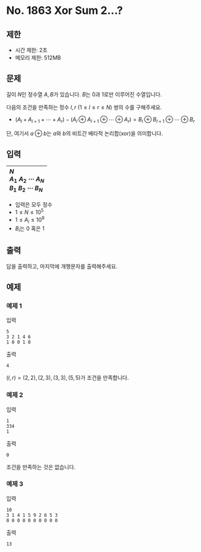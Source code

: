 # No. 1863 Xor Sum 2...?

## 제한

- 시간 제한: 2초
- 메모리 제한: 512MB

## 문제

길이 $N$인 정수열 $A, B$가 있습니다. $B$는 $0$과 $1$로만 이루어진 수열입니다.

다음의 조건을 만족하는 정수 $l, r$ ($1 \le l \le r \le N$) 쌍의 수를 구해주세요.

- $(A_l + A_{l+1} + \cdots + A_r) - (A_l \oplus A_{l+1} \oplus \cdots \oplus A_r) = B_l \oplus B_{l+1} \oplus \cdots \oplus B_r$

단, 여기서 $a \oplus b$는 $a$와 $b$의 비트간 배타적 논리합(xor)을 의미합니다.

## 입력

| $N$<br>$A_1$ $A_2$ $\cdots$ $A_N$<br>$B_1$ $B_2$ $\cdots$ $B_N$ |
| :------------------------------------------------------------ |

- 입력은 모두 정수
- $1 \le N \le 10^5$
- $1 \le A_i \le 10^9$
- $B_i$는 $0$ 혹은 $1$
## 출력

답을 출력하고, 마지막에 개행문자를 출력해주세요.

## 예제

### 예제 1

입력

```
5
3 2 1 4 6
1 0 0 1 0
```

출력

```
4
```

$(l, r) = (2, 2), (2, 3), (3, 3) , (5, 5)$가 조건을 만족합니다.

### 예제 2

입력

```
1
334
1
```

출력

```
0
```

조건을 만족하는 것은 없습니다.

### 예제 3

입력

```
10
3 1 4 1 5 9 2 6 5 3
0 0 0 0 0 0 0 0 0 0
```

출력

```
13
```

